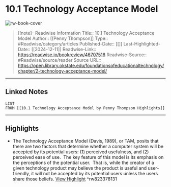 # 10.1 Technology Acceptance Model

![rw-book-cover](https://readwise-assets.s3.amazonaws.com/static/images/article3.5c705a01b476.png)
<br>
>[!note]- Readwise Information
>Title:: 10.1 Technology Acceptance Model
>Author:: [[Penny Thompson]]
>Type:: #Readwise/category/articles
>Published-Date:: [[]]
>Last-Highlighted-Date:: [[2024-12-11]]
>Readwise-Link:: https://readwise.io/bookreview/46707516
>Readwise-Source:: #Readwise/source/reader
>Source URL:: https://open.library.okstate.edu/foundationsofeducationaltechnology/chapter/2-technology-acceptance-model/
--- 

## Linked Notes
```dataview
LIST
FROM [[10.1 Technology Acceptance Model by Penny Thompson Highlights]]
```

---

## Highlights
- The Technology Acceptance Model (Davis, 1989), or TAM, posits that there are two factors that determine whether a computer system will be accepted by its potential users: (1) perceived usefulness, and (2) perceived ease of use.  The key feature of this model is its emphasis on the perceptions of the potential user.  That is, while the creator of a given technology product may believe the product is useful and user-friendly, it will not be accepted by its potential users unless the users share those beliefs. [View Highlight](https://readwise.io/open/823378131) ^rw823378131
